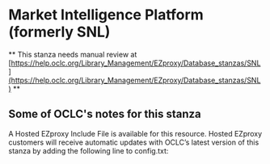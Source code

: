 # Market Intelligence Platform (formerly SNL)
** This stanza needs manual review at [https://help.oclc.org/Library_Management/EZproxy/Database_stanzas/SNL](https://help.oclc.org/Library_Management/EZproxy/Database_stanzas/SNL) **

## Some of OCLC's notes for this stanza

A Hosted EZproxy Include File is available for this resource. Hosted EZproxy customers will receive automatic updates with OCLC&rsquo;s latest version of this stanza by adding the following line to config.txt:

&nbsp;
